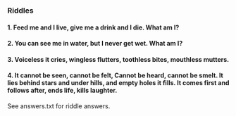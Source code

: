 ### Riddles 

#### 1. Feed me and I live, give me a drink and I die. What am I?

#### 2. You can see me in water, but I never get wet. What am I?

#### 3. Voiceless it cries, wingless flutters, toothless bites, mouthless mutters.

#### 4. It cannot be seen, cannot be felt, Cannot be heard, cannot be smelt. It lies behind stars and under hills, and empty holes it fills. It comes first and follows after, ends life, kills laughter.

See answers.txt for riddle answers.
